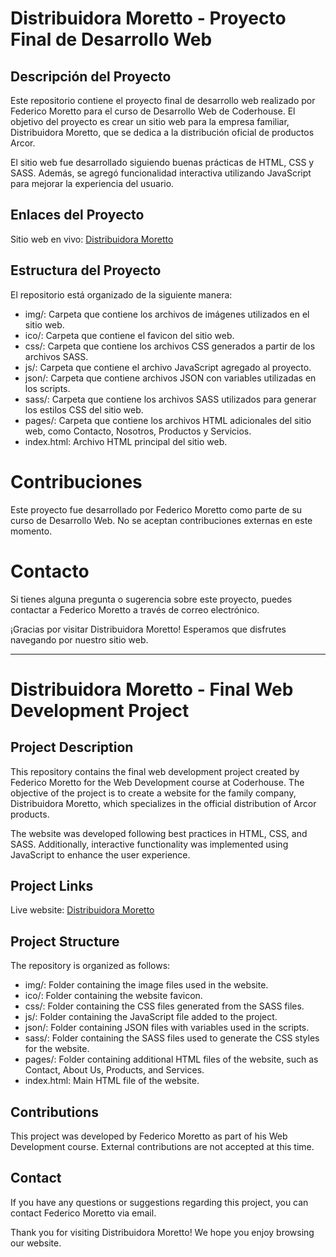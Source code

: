 # Distribuidora Moretto - Proyecto Final de Desarrollo Web


## Descripción del Proyecto
Este repositorio contiene el proyecto final de desarrollo web realizado por Federico Moretto para el curso de Desarrollo Web de Coderhouse. El objetivo del proyecto es crear un sitio web para la empresa familiar, Distribuidora Moretto, que se dedica a la distribución oficial de productos Arcor.


El sitio web fue desarrollado siguiendo buenas prácticas de HTML, CSS y SASS. Además, se agregó funcionalidad interactiva utilizando JavaScript para mejorar la experiencia del usuario.

## Enlaces del Proyecto
Sitio web en vivo: [Distribuidora Moretto](https://distribuidoramoretto.000webhostapp.com/index.html)
## Estructura del Proyecto
El repositorio está organizado de la siguiente manera:

- img/: Carpeta que contiene los archivos de imágenes utilizados en el sitio web.
- ico/: Carpeta que contiene el favicon del sitio web.
- css/: Carpeta que contiene los archivos CSS generados a partir de los archivos SASS.
- js/: Carpeta que contiene el archivo JavaScript agregado al proyecto.
- json/: Carpeta que contiene archivos JSON con variables utilizadas en los scripts.
- sass/: Carpeta que contiene los archivos SASS utilizados para generar los estilos CSS del sitio web.
- pages/: Carpeta que contiene los archivos HTML adicionales del sitio web, como Contacto, Nosotros, Productos y Servicios.
- index.html: Archivo HTML principal del sitio web.
# Contribuciones
Este proyecto fue desarrollado por Federico Moretto como parte de su curso de Desarrollo Web. No se aceptan contribuciones externas en este momento.

# Contacto
Si tienes alguna pregunta o sugerencia sobre este proyecto, puedes contactar a Federico Moretto a través de correo electrónico.

¡Gracias por visitar Distribuidora Moretto! Esperamos que disfrutes navegando por nuestro sitio web.

  
_____

  
# Distribuidora Moretto - Final Web Development Project

## Project Description
This repository contains the final web development project created by Federico Moretto for the Web Development course at Coderhouse. The objective of the project is to create a website for the family company, Distribuidora Moretto, which specializes in the official distribution of Arcor products.

The website was developed following best practices in HTML, CSS, and SASS. Additionally, interactive functionality was implemented using JavaScript to enhance the user experience.

## Project Links
Live website: [Distribuidora Moretto](https://distribuidoramoretto.000webhostapp.com/index.html)
## Project Structure
The repository is organized as follows:

- img/: Folder containing the image files used in the website.
- ico/: Folder containing the website favicon.
- css/: Folder containing the CSS files generated from the SASS files.
- js/: Folder containing the JavaScript file added to the project.
- json/: Folder containing JSON files with variables used in the scripts.
- sass/: Folder containing the SASS files used to generate the CSS styles for the website.
- pages/: Folder containing additional HTML files of the website, such as Contact, About Us, Products, and Services.
- index.html: Main HTML file of the website.
## Contributions
This project was developed by Federico Moretto as part of his Web Development course. External contributions are not accepted at this time.

## Contact
If you have any questions or suggestions regarding this project, you can contact Federico Moretto via email.

Thank you for visiting Distribuidora Moretto! We hope you enjoy browsing our website.

